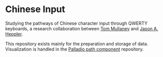 # Chinese Input

Studying the pathways of Chinese character input through QWERTY keyboards, a research collaboration between [Tom Mullaney](http://tsmullaney.com) and [Jason A. Heppler](http://jasonheppler.org).

This repository exists mainly for the preparation and storage of data. Visualization is handled in the [Palladio path component](https://github.com/humanitiesplusdesign/palladio-path-component) repository.
